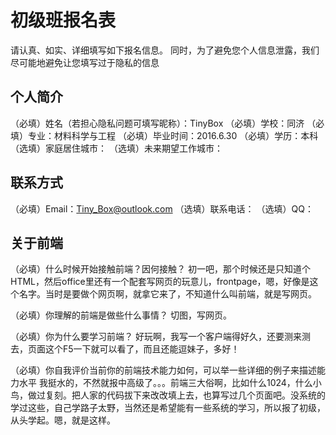# 初级班报名表

请认真、如实、详细填写如下报名信息。
同时，为了避免您个人信息泄露，我们尽可能地避免让您填写过于隐私的信息

## 个人简介

（必填）姓名（若担心隐私问题可填写昵称）：TinyBox
（必填）学校：同济
（必填）专业：材料科学与工程
（必填）毕业时间：2016.6.30
（必填）学历：本科
（选填）家庭居住城市：
（选填）未来期望工作城市：

## 联系方式

（必填）Email：Tiny_Box@outlook.com
（选填）联系电话：
（选填）QQ：

## 关于前端

（必填）什么时候开始接触前端？因何接触？
	初一吧，那个时候还是只知道个HTML，然后office里还有一个配套写网页的玩意儿，frontpage，嗯，好像是这个名字。当时是要做个网页啊，就拿它来了，不知道什么叫前端，就是写网页。

（必填）你理解的前端是做些什么事情？
	切图，写网页。

（必填）你为什么要学习前端？
	好玩啊，我写一个客户端得好久，还要测来测去，页面这个F5一下就可以看了，而且还能逗妹子，多好！

（必填）你自我评价当前你的前端技术能力如何，可以举一些详细的例子来描述能力水平
	我挺水的，不然就报中高级了。。。前端三大俗啊，比如什么1024，什么小鸟，做过复刻。把人家的代码拔下来改改填上去，也算写过几个页面吧。没系统的学过这些，自己学路子太野，当然还是希望能有一些系统的学习，所以报了初级，从头学起。嗯，就是这样。

